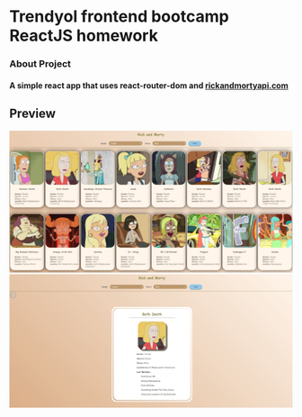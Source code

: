 # Trendyol frontend bootcamp ReactJS homework
### About Project
#### A simple react app that uses react-router-dom and [rickandmortyapi.com](https://rickandmortyapi.com/)

## Preview

![Image](/public/prew1.JPG)
![Image](/public/prew2.JPG)
